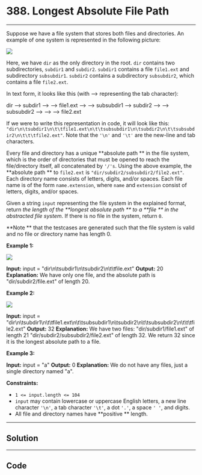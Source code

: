 # 388. Longest Absolute File Path

---

Suppose we have a file system that stores both files and directories. An example of one system is represented in the following picture:

![](https://assets.leetcode.com/uploads/2020/08/28/mdir.jpg)

Here, we have `dir` as the only directory in the root. `dir` contains two subdirectories, `subdir1` and `subdir2`. `subdir1` contains a file `file1.ext` and subdirectory `subsubdir1`. `subdir2` contains a subdirectory `subsubdir2`, which contains a file `file2.ext`.

In text form, it looks like this (with ⟶ representing the tab character):


dir
⟶ subdir1
⟶ ⟶ file1.ext
⟶ ⟶ subsubdir1
⟶ subdir2
⟶ ⟶ subsubdir2
⟶ ⟶ ⟶ file2.ext


If we were to write this representation in code, it will look like this: `"dir\n\tsubdir1\n\t\tfile1.ext\n\t\tsubsubdir1\n\tsubdir2\n\t\tsubsubdir2\n\t\t\tfile2.ext"`. Note that the `'\n'` and `'\t'` are the new-line and tab characters.

Every file and directory has a unique **absolute path ** in the file system, which is the order of directories that must be opened to reach the file/directory itself, all concatenated by `'/'s`. Using the above example, the **absolute path ** to `file2.ext` is `"dir/subdir2/subsubdir2/file2.ext"`. Each directory name consists of letters, digits, and/or spaces. Each file name is of the form `name.extension`, where `name` and `extension` consist of letters, digits, and/or spaces.

Given a string `input` representing the file system in the explained format, return _the length of the **longest absolute path ** to a **file ** in the abstracted file system_. If there is no file in the system, return `0`.

**Note ** that the testcases are generated such that the file system is valid and no file or directory name has length 0.

 

**Example 1:**

![](https://assets.leetcode.com/uploads/2020/08/28/dir1.jpg)


**Input:** input = "dir\n\tsubdir1\n\tsubdir2\n\t\tfile.ext"
**Output:** 20
**Explanation:** We have only one file, and the absolute path is "dir/subdir2/file.ext" of length 20.


**Example 2:**

![](https://assets.leetcode.com/uploads/2020/08/28/dir2.jpg)


**Input:** input = "dir\n\tsubdir1\n\t\tfile1.ext\n\t\tsubsubdir1\n\tsubdir2\n\t\tsubsubdir2\n\t\t\tfile2.ext"
**Output:** 32
**Explanation:** We have two files:
"dir/subdir1/file1.ext" of length 21
"dir/subdir2/subsubdir2/file2.ext" of length 32.
We return 32 since it is the longest absolute path to a file.


**Example 3:**


**Input:** input = "a"
**Output:** 0
**Explanation:** We do not have any files, just a single directory named "a".


 

**Constraints:**

  * `1 <= input.length <= 104`
  * `input` may contain lowercase or uppercase English letters, a new line character `'\n'`, a tab character `'\t'`, a dot `'.'`, a space `' '`, and digits.
  * All file and directory names have **positive ** length.

---

## Solution



---

## Code
```python


```